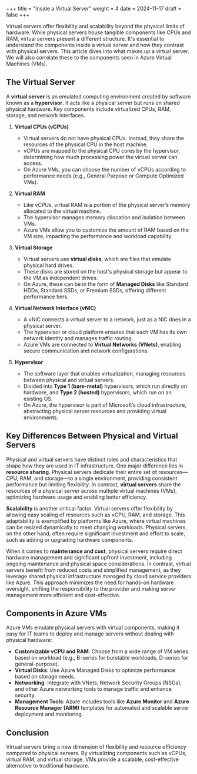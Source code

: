 +++
title = "Inside a Virtual Server"
weight = 4
date = 2024-11-17
draft = false
+++

<!-- # Inside a Virtual Server? -->

Virtual servers offer flexibility and scalability beyond the physical limits of hardware. While physical servers house tangible components like CPUs and RAM, virtual servers present a different structure. It's essential to understand the components inside a virtual server and how they contrast with physical servers. This article dives into what makes up a virtual server. We will also correlate these to the components seen in Azure Virtual Machines (VMs).

## The Virtual Server

A **virtual server** is an emulated computing environment created by software known as a **hypervisor**. It acts like a physical server but runs on shared physical hardware. Key components include virtualized CPUs, RAM, storage, and network interfaces.

1. **Virtual CPUs (vCPUs)**
   - Virtual servers do not have physical CPUs. Instead, they share the resources of the physical CPU in the host machine.
   - vCPUs are mapped to the physical CPU cores by the hypervisor, determining how much processing power the virtual server can access.
   - On Azure VMs, you can choose the number of vCPUs according to performance needs (e.g., General Purpose or Compute Optimized VMs).

2. **Virtual RAM**
   - Like vCPUs, virtual RAM is a portion of the physical server’s memory allocated to the virtual machine.
   - The hypervisor manages memory allocation and isolation between VMs.
   - Azure VMs allow you to customize the amount of RAM based on the VM size, impacting the performance and workload capability.

3. **Virtual Storage**
   - Virtual servers use **virtual disks**, which are files that emulate physical hard drives.
   - These disks are stored on the host's physical storage but appear to the VM as independent drives.
   - On Azure, these can be in the form of **Managed Disks** like Standard HDDs, Standard SSDs, or Premium SSDs, offering different performance tiers.

4. **Virtual Network Interface (vNIC)**
   - A vNIC connects a virtual server to a network, just as a NIC does in a physical server.
   - The hypervisor or cloud platform ensures that each VM has its own network identity and manages traffic routing.
   - Azure VMs are connected to **Virtual Networks (VNets)**, enabling secure communication and network configurations.

5. **Hypervisor**
   - The software layer that enables virtualization, managing resources between physical and virtual servers.
   - Divided into **Type 1 (bare-metal)** hypervisors, which run directly on hardware, and **Type 2 (hosted)** hypervisors, which run on an existing OS.
   - On Azure, the hypervisor is part of Microsoft’s cloud infrastructure, abstracting physical server resources and providing virtual environments.

## Key Differences Between Physical and Virtual Servers

Physical and virtual servers have distinct roles and characteristics that shape how they are used in IT infrastructure. One major difference lies in **resource sharing**. Physical servers dedicate their entire set of resources—CPU, RAM, and storage—to a single environment, providing consistent performance but limiting flexibility. In contrast, **virtual servers** share the resources of a physical server across multiple virtual machines (VMs), optimizing hardware usage and enabling better efficiency.

**Scalability** is another critical factor. Virtual servers offer flexibility by allowing easy scaling of resources such as vCPU, RAM, and storage. This adaptability is exemplified by platforms like Azure, where virtual machines can be resized dynamically to meet changing workloads. Physical servers, on the other hand, often require significant investment and effort to scale, such as adding or upgrading hardware components.

When it comes to **maintenance and cost**, physical servers require direct hardware management and significant upfront investment, including ongoing maintenance and physical space considerations. In contrast, virtual servers benefit from reduced costs and simplified management, as they leverage shared physical infrastructure managed by cloud service providers like Azure. This approach minimizes the need for hands-on hardware oversight, shifting the responsibility to the provider and making server management more efficient and cost-effective.

## Components in Azure VMs

Azure VMs emulate physical servers with virtual components, making it easy for IT teams to deploy and manage servers without dealing with physical hardware:

- **Customizable vCPU and RAM**: Choose from a wide range of VM series based on workload (e.g., B-series for burstable workloads, D-series for general-purpose).
- **Virtual Disks**: Use Azure Managed Disks to optimize performance based on storage needs.
- **Networking**: Integrate with VNets, Network Security Groups (NSGs), and other Azure networking tools to manage traffic and enhance security.
- **Management Tools**: Azure includes tools like **Azure Monitor** and **Azure Resource Manager (ARM)** templates for automated and scalable server deployment and monitoring.

## Conclusion

Virtual servers bring a new dimension of flexibility and resource efficiency compared to physical servers. By virtualizing components such as vCPUs, virtual RAM, and virtual storage, VMs provide a scalable, cost-effective alternative to traditional hardware.